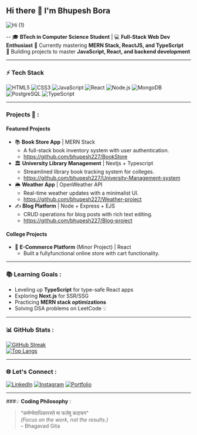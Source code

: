 ## Hi there 👋 I'm **Bhupesh Bora**

![Hi (1)](https://github.com/user-attachments/assets/55475fd4-555a-40ca-a1c5-386906d3ea69)

--
🎓 **BTech in Computer Science Student** |  💻 **Full-Stack Web Dev Enthusiast** 
🌱 Currently mastering **MERN Stack, ReactJS, and TypeScript**  
🚀 Building projects to master **JavaScript, React, and backend development**  


---

### ⚡ **Tech Stack**  
![HTML5](https://img.shields.io/badge/HTML5-E34F26?style=flat&logo=html5&logoColor=white)
![CSS3](https://img.shields.io/badge/CSS3-1572B6?style=flat&logo=css3&logoColor=white)
![JavaScript](https://img.shields.io/badge/JavaScript-F7DF1E?style=flat&logo=javascript&logoColor=black)
![React](https://img.shields.io/badge/React-61DAFB?style=flat&logo=react&logoColor=black)
![Node.js](https://img.shields.io/badge/Node.js-339933?style=flat&logo=node.js&logoColor=white)
![MongoDB](https://img.shields.io/badge/MongoDB-47A248?style=flat&logo=mongodb&logoColor=white)
![PostgreSQL](https://img.shields.io/badge/PostgreSQL-4169E1?style=flat&logo=postgresql&logoColor=white)
![TypeScript](https://img.shields.io/badge/TypeScript-3178C6?style=flat&logo=typescript&logoColor=white)

---

### **Projects** 🔨 : 
#### **Featured Projects**  
- 📚 **Book Store App** | MERN Stack  
  - A full-stack book inventory system with user authentication.
  - https://github.com/bhupesh227/BookStore
- 🏛️ **University Library Management** | Nextjs + Typescript 
  - Streamlined library book tracking system for colleges.
  - https://github.com/bhupesh227/University-Management-system
- 🌦️ **Weather App** | OpenWeather API  
  - Real-time weather updates with a minimalist UI.
  - https://github.com/bhupesh227/Weather-project
- ✍️ **Blog Platform** | Node + Express + EJS 
  - CRUD operations for blog posts with rich text editing.
  - https://github.com/bhupesh227/Blog-project

#### **College Projects**  
- 🛒 **E-Commerce Platform** (Minor Project) | React 
  - Built a fullyfunctional online store with cart functionality.  

---

### 📚 **Learning Goals**  :
- Leveling up **TypeScript** for type-safe React apps  
- Exploring **Next.js** for SSR/SSG  
- Practicing **MERN stack optimizations**  
- Solving DSA problems on LeetCode 💡  

---

### 📊 **GitHub Stats** :
[![GitHub Streak](https://streak-stats.demolab.com?user=bhupesh227&theme=dark)](https://git.io/streak-stats)  
[![Top Langs](https://github-readme-stats.vercel.app/api/top-langs/?username=bhupesh227&layout=compact&theme=vision-friendly-dark)](https://github.com/bhupesh227)

---

### 🌐 **Let's Connect** :
[![LinkedIn](https://img.shields.io/badge/LinkedIn-0A66C2?style=flat&logo=linkedin&logoColor=white)](https://www.linkedin.com/in/bhupesh-bora-2b4s)
[![Instagram](https://img.shields.io/badge/Instagram-E4405F?style=flat&logo=instagram&logoColor=white)](https://instagram.com/shadows_of_wonder)
[![Portfolio](https://img.shields.io/badge/Portfolio-4285F4?style=flat&logo=google-chrome&logoColor=white)](https://your-portfolio.com)

---

###💡 **Coding Philosophy** :
> "कर्मण्येवाधिकारस्ते मा फलेषु कदाचन"  
> *(Focus on the work, not the results.)*  
> – Bhagavad Gita

<!--
**bhupesh227/bhupesh227** is a ✨ _special_ ✨ repository because its `README.md` (this file) appears on your GitHub profile.

Here are some ideas to get you started:

- 🔭 I’m currently working on ...
- 🌱 I’m currently learning ...
- 👯 I’m looking to collaborate on ...
- 🤔 I’m looking for help with ...
- 💬 Ask me about ...
- 📫 How to reach me: ...
- 😄 Pronouns: ...
- ⚡ Fun fact: ...
-->
